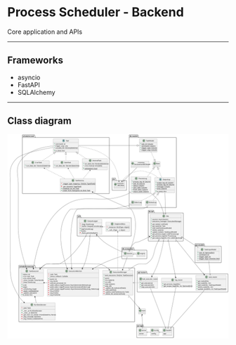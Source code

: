 # Process Scheduler - Backend 
Core application and APIs

---

## Frameworks

- asyncio
- FastAPI
- SQLAlchemy

---
## Class diagram

![Class Diagram](diagram.svg)